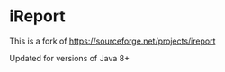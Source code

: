 # iReport

This is a fork of https://sourceforge.net/projects/ireport

Updated for versions of Java 8+
